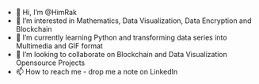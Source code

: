 - 👋 Hi, I’m @HimRak
- 👀 I’m interested in Mathematics, Data Visualization, Data Encryption and Blockchain
- 🌱 I’m currently learning Python and transforming data series into Multimedia and GIF format 
- 💞️ I’m looking to collaborate on Blockchain and Data Visualization Opensource Projects
- 📫 How to reach me - drop me a note on LinkedIn

<!---
HimRak/HimRak is a ✨ special ✨ repository because its `README.md` (this file) appears on your GitHub profile.
You can click the Preview link to take a look at your changes.
--->
